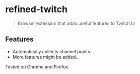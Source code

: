 # refined-twitch

> Browser extension that adds useful features to Twitch.tv

## Features

- Automatically collects channel points
- More features might be added...

Tested on Chrome and Firefox.
